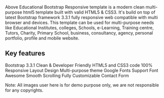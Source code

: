 Above Educational Bootstrap Responsive template is a modern clean multi-purpose html5 template built with valid HTML5 & CSS3. It's build on top of latest Bootstrap framework 3.3.1 fully responsive web compatible with multi browser and devices. This template can be used for multi-purpose needs like Educational Institutes, colleges, Schools, e-Learning, Training centre, Tutors, Charity, Primary School, business, consultancy, agency, personal portfolio, profile and mobile website.


Key features
-------------
Bootstrap 3.3.1
Clean & Developer Friendly HTML5 and CSS3 code
100% Responsive Layout Design 
Multi-purpose theme
Google Fonts Support
Font Awesome 
Smooth Scrolling 
Fully Customizable
Contact Form


Note:
All images user here is for demo purpose only, we are not responsible for any copyrights.

